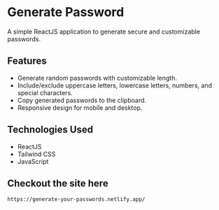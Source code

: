 # Generate Password

A simple ReactJS application to generate secure and customizable passwords.

## Features

- Generate random passwords with customizable length.
- Include/exclude uppercase letters, lowercase letters, numbers, and special characters.
- Copy generated passwords to the clipboard.
- Responsive design for mobile and desktop.

## Technologies Used

- ReactJS
- Tailwind CSS
- JavaScript

## Checkout the site here

    https://generate-your-passwords.netlify.app/